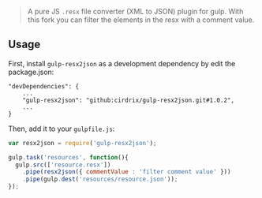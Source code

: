 > A pure JS `.resx` file converter (XML to JSON) plugin for gulp. 
> With this fork you can filter the elements in the resx with a comment value.

## Usage

First, install `gulp-resx2json` as a development dependency by edit the package.json:

```shell
"devDependencies": {
    ...
    "gulp-resx2json": "github:cirdrix/gulp-resx2json.git#1.0.2",
	...
}
```

Then, add it to your `gulpfile.js`:

```javascript
var resx2json = require('gulp-resx2json');

gulp.task('resources', function(){
  gulp.src(['resource.resx'])
    .pipe(resx2json({ commentValue : 'filter comment value' }))
    .pipe(gulp.dest('resources/resource.json'));
});
```
